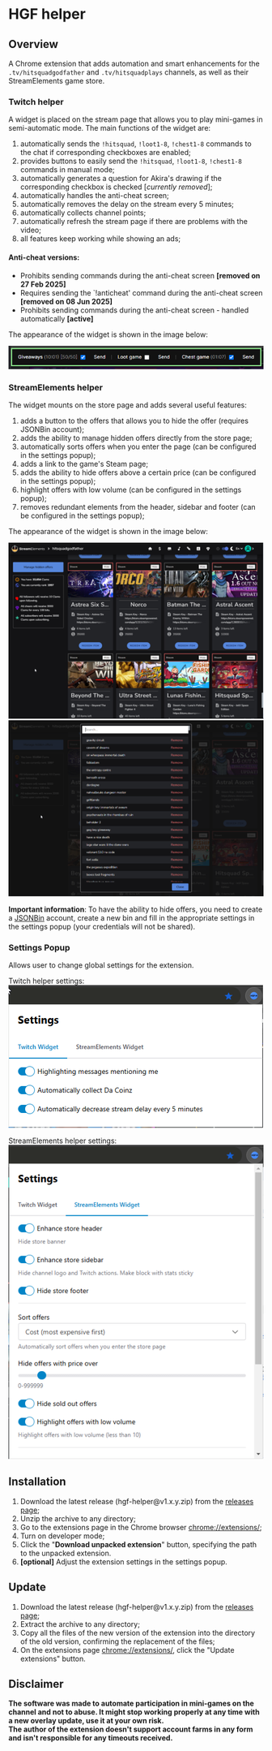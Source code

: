 # HGF helper

## Overview
A Chrome extension that adds automation and smart enhancements for the `.tv/hitsquadgodfather` and `.tv/hitsquadplays` channels, as well as their StreamElements game store.

### Twitch helper

A widget is placed on the stream page that allows you to play mini-games in semi-automatic mode. The main functions of the widget are:
1. automatically sends the `!hitsquad`, `!loot1-8`, `!chest1-8` commands to the chat if corresponding checkboxes are enabled;
1. provides buttons to easily send the `!hitsquad`, `!loot1-8`, `!chest1-8` commands in manual mode;
1. automatically generates a question for Akira's drawing if the corresponding checkbox is checked [*currently removed*];
1. automatically handles the anti-cheat screen;
1. automatically removes the delay on the stream every 5 minutes;
1. automatically collects channel points;
1. automatically refresh the stream page if there are problems with the video;
1. all features keep working while showing an ads;

#### Anti-cheat versions:
- Prohibits sending commands during the anti-cheat screen **[removed on 27 Feb 2025]**
- Requires sending the `!anticheat' command during the anti-cheat screen **[removed on 08 Jun 2025]**
- Prohibits sending commands during the anti-cheat screen - handled automatically **[active]**

The appearance of the widget is shown in the image below:

![readme_twitch_1.png](readme_twitch_1.png)

### StreamElements helper
The widget mounts on the store page and adds several useful features:
1. adds a button to the offers that allows you to hide the offer (requires JSONBin account);
2. adds the ability to manage hidden offers directly from the store page;
1. automatically sorts offers when you enter the page (can be configured in the settings popup);
1. adds a link to the game's Steam page;
1. adds the ability to hide offers above a certain price (can be configured in the settings popup);
1. highlight offers with low volume (can be configured in the settings popup);
2. removes redundant elements from the header, sidebar and footer (can be configured in the settings popup);

The appearance of the widget is shown in the image below:

![readme_store_1.png](readme_store_1.png)
![readme_store_2.png](readme_store_2.png)

**Important information**: To have the ability to hide offers, you need to create a [JSONBin](https://jsonbin.io/) account, create a new bin and fill in the appropriate settings in the settings popup (your credentials will not be shared).

### Settings Popup
Allows user to change global settings for the extension.

Twitch helper settings: \
![readme_popup_1.png](readme_popup_1.png)

StreamElements helper settings: \
![readme_popup_2.png](readme_popup_2.png)

## Installation
1. Download the latest release (hgf-helper<area>@v1.x.y.zip) from the [releases page](https://github.com/v3il/hgf-helper/releases);
2. Unzip the archive to any directory;
3. Go to the extensions page in the Chrome browser [chrome://extensions/](chrome://extensions/);
4. Turn on developer mode;
5. Click the "**Download unpacked extension**" button, specifying the path to the unpacked extension.
6. **[optional]** Adjust the extension settings in the settings popup.

## Update
1. Download the latest release (hgf-helper<area>@v1.x.y.zip) from the [releases page](https://github.com/v3il/hgf-helper/releases);
2. Extract the archive to any directory;
3. Copy all the files of the new version of the extension into the directory of the old version, confirming the replacement of the files;
4. On the extensions page [chrome://extensions/](chrome://extensions/), click the "Update extensions" button.

## Disclaimer
**The software was made to automate participation in mini-games on the channel and not to abuse. 
It might stop working properly at any time with a new overlay update, use it at your own risk. \
The author of the extension doesn't support account farms in any form and isn't responsible for any timeouts received.**
